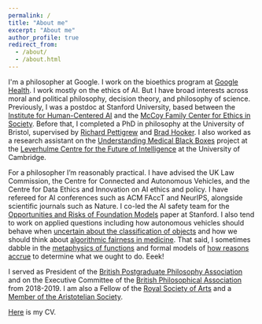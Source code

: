 ```yaml
---
permalink: /
title: "About me"
excerpt: "About me"
author_profile: true
redirect_from: 
  - /about/
  - /about.html
---
```


I'm a philosopher at Google. I work on the bioethics program at [Google Health](https://health.google/). I work mostly on the ethics of AI. But I have broad interests across moral and political philosophy, decision theory, and philosophy of science. Previously, I was a postdoc at Stanford University, based between the [Institute for Human-Centered AI](https://hai.stanford.edu/) and the [McCoy Family Center for Ethics in Society](https://ethicsinsociety.stanford.edu/). Before that, I completed a PhD in philosophy at the University of Bristol, supervised by [Richard Pettigrew](https://richardpettigrew.com/) and [Brad Hooker](https://en.wikipedia.org/wiki/Brad_Hooker). I also worked as a research assistant on the [Understanding Medical Black Boxes](http://lcfi.ac.uk/projects/ai-trust-and-society/medical-black-boxes-and-ai-explainability/) project at the [Leverhulme Centre for the Future of Intelligence](https://lcfi.ac.uk) at the University of Cambridge. 

For a philosopher I’m reasonably practical. I have advised the UK Law Commission, the Centre for Connected and Autonomous Vehicles, and the Centre for Data Ethics and Innovation on AI ethics and policy. I have refereed for AI conferences such as ACM FAccT and NeurIPS, alongside scientific journals such as Nature. I co-led the AI safety team for the [Opportunities and Risks of Foundation Models](https://arxiv.org/abs/2108.07258) paper at Stanford. I also tend to work on applied questions including how autonomous vehicles should behave when [uncertain about the classification of objects](https://books.google.com/books?hl=en&lr=&id=Oc-AEAAAQBAJ&oi=fnd&pg=PA41&ots=Yb2o_UeiCt&sig=eKqc2hlJv6yIRX_5ojQ7lsrgLxs#v=onepage&q&f=false) and how we should think about [algorithmic fairness in medicine](https://link.springer.com/article/10.1007/s10676-022-09658-7). That said, I sometimes dabble in the [metaphysics of functions](https://link.springer.com/article/10.1007/s10539-022-09850-5) and formal models of [how reasons accrue](https://www.cambridge.org/core/journals/economics-and-philosophy/article/abs/dilemma-for-reasons-additivity/5C0CA654E9AD3954FC228D4ABFCCBAA8) to determine what we ought to do. Eeek!

I served as President of the [British Postgraduate Philosophy Association](https://bippa.uk/) and on the Executive Committee of the [British Philosophical Association](https://bpa.ac.uk/) from 2018-2019. I am also a Fellow of the [Royal Society of Arts](https://www.thersa.org/) and a [Member of the Aristotelian Society](https://www.aristoteliansociety.org.uk/).

[Here](https://geoffkeeling.github.io/files/CV.pdf) is my CV.

